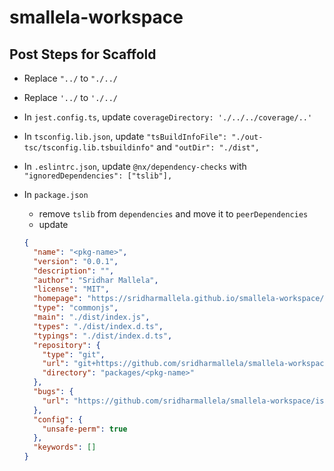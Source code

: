 # smallela-workspace

## Post Steps for Scaffold

- Replace `"../` to `"./../`
- Replace `'../` to `'./../`
- In `jest.config.ts`, update `coverageDirectory: './../../coverage/..'`
- In `tsconfig.lib.json`, update `"tsBuildInfoFile": "./out-tsc/tsconfig.lib.tsbuildinfo"` and `"outDir": "./dist",`
- In `.eslintrc.json`, update `@nx/dependency-checks` with `"ignoredDependencies": ["tslib"],`
- In `package.json`

  - remove `tslib` from `dependencies` and move it to `peerDependencies`
  - update

  ```json
  {
    "name": "<pkg-name>",
    "version": "0.0.1",
    "description": "",
    "author": "Sridhar Mallela",
    "license": "MIT",
    "homepage": "https://sridharmallela.github.io/smallela-workspace/<pkg-name>/",
    "type": "commonjs",
    "main": "./dist/index.js",
    "types": "./dist/index.d.ts",
    "typings": "./dist/index.d.ts",
    "repository": {
      "type": "git",
      "url": "git+https://github.com/sridharmallela/smallela-workspace.git",
      "directory": "packages/<pkg-name>"
    },
    "bugs": {
      "url": "https://github.com/sridharmallela/smallela-workspace/issues"
    },
    "config": {
      "unsafe-perm": true
    },
    "keywords": []
  }
  ```
